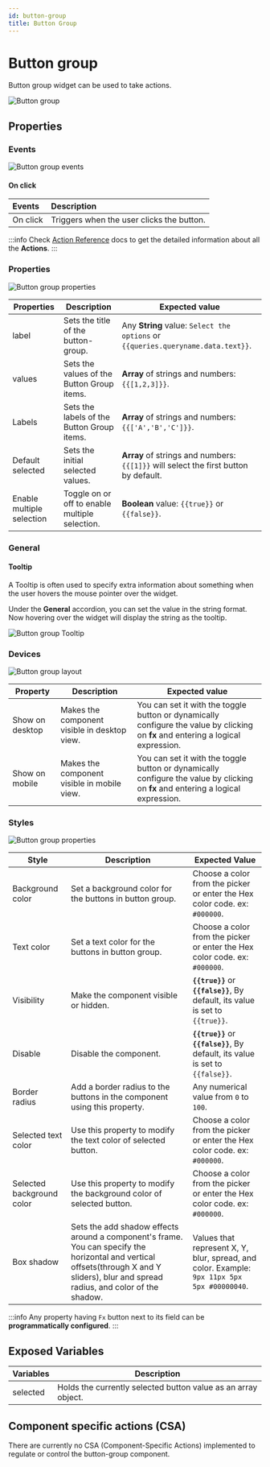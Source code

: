 ```yaml
---
id: button-group
title: Button Group
---
```

# Button group

Button group widget can be used to take actions.

<div style={{textAlign: 'center'}}>

<img className="screenshot-full" src="/img/widgets/button-group/button-group.png" alt="Button group" />

</div>

## Properties
### Events

<div style={{textAlign: 'center'}}>

<img className="screenshot-full" src="/img/widgets/button-group/events.png" alt="Button group events" />

</div>

#### On click
| Events | Description |
|:----------- |:----------- |
| On click | Triggers when the user clicks the button. |

:::info
Check [Action Reference](/docs/category/actions-reference) docs to get the detailed information about all the **Actions**.
:::

### Properties

<div style={{textAlign: 'center'}}>

<img className="screenshot-full" src="/img/widgets/button-group/properties.png" alt="Button group properties" />

</div>

| Properties  | Description | Expected value |
| ----------- | ----------- | -------------- |
| label | Sets the title of the button-group. | Any **String** value: `Select the options` or `{{queries.queryname.data.text}}`. |
| values | Sets the values of the Button Group items. | **Array** of strings and numbers: `{{[1,2,3]}}`. |
| Labels | Sets the labels of the Button Group items. | **Array** of strings and numbers: `{{['A','B','C']}}`. |
| Default  selected | Sets the initial selected values. | **Array** of strings and numbers: `{{[1]}}` will select the first button by default. |
| Enable multiple selection |  Toggle on or off to enable multiple selection. | **Boolean** value: `{{true}}` or `{{false}}`. |

### General
#### Tooltip

A Tooltip is often used to specify extra information about something when the user hovers the mouse pointer over the widget.

Under the <b>General</b> accordion, you can set the value in the string format. Now hovering over the widget will display the string as the tooltip.

<div style={{textAlign: 'center'}}>

<img className="screenshot-full" src="/img/tooltip.png" alt="Button group Tooltip" />

</div>

### Devices

<div style={{textAlign: 'center'}}>

<img className="screenshot-full" src="/img/widgets/button-group/layout.png" alt="Button group layout" />

</div>

| Property  | Description | Expected value |
| ----------- | ----------- | ------------ |
| Show on desktop | Makes the component visible in desktop view. | You can set it with the toggle button or dynamically configure the value by clicking on **fx** and entering a logical expression. |
| Show on mobile | Makes the component visible in mobile view. | You can set it with the toggle button or dynamically configure the value by clicking on **fx** and entering a logical expression. |

### Styles

<div style={{textAlign: 'center'}}>

<img className="screenshot-full" src="/img/widgets/button-group/styles.png" alt="Button group properties" />

</div>

| Style      | Description | Expected Value |
| ----------- | ----------- | ----------- |
| Background color | Set a background color for the buttons in button group. | Choose a color from the picker or enter the Hex color code. ex: `#000000`. |
| Text color | Set a text color for the buttons in button group. | Choose a color from the picker or enter the Hex color code. ex: `#000000`. |
| Visibility | Make the component visible or hidden. | **`{{true}}`** or **`{{false}}`**, By default, its value is set to `{{true}}`. |
| Disable | Disable the component. | **`{{true}}`** or **`{{false}}`**, By default, its value is set to  `{{false}}`. |
| Border radius |  Add a border radius to the buttons in the component using this property. | Any numerical value from `0` to `100`. |
| Selected text color | Use this property to modify the text color of selected button. | Choose a color from the picker or enter the Hex color code. ex: `#000000`. |
| Selected background color | Use this property to modify the background color of selected button. | Choose a color from the picker or enter the Hex color code. ex: `#000000`.|
| Box shadow | Sets the add shadow effects around a component's frame. You can specify the horizontal and vertical offsets(through X and Y sliders), blur and spread radius, and color of the shadow. | Values that represent X, Y, blur, spread, and color. Example: `9px 11px 5px 5px #00000040`. |

:::info
Any property having `Fx` button next to its field can be **programmatically configured**.
:::


## Exposed Variables

| Variables      | Description |
| ----------- | ----------- |
| selected | Holds the currently selected button value as an array object. | Accessible dynamically with JS (for e.g., {{components.buttongroup1.selected[0]}} or {{components.buttongroup1.selected}}). |

## Component specific actions (CSA)

There are currently no CSA (Component-Specific Actions) implemented to regulate or control the button-group component.

